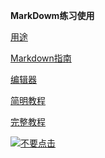 **MarkDowm练习使用**

[用途](http://www.mgtv.com/b/312289/3882167.html?cxid=95kqkw8n6)

[Markdown指南](http://www.mgtv.com/b/312289/3883645.html)

[编辑器](http://www.mgtv.com/b/312289/3885143.html)

[简明教程](http://www.mgtv.com/b/312289/3885178.html)

[完整教程](http://www.mgtv.com/b/312289/3886362.html)

[![](https://timgsa.baidu.com/timg?image&quality=80&size=b10000_10000&sec=1491893949&di=0ba3f4d68464d64ea3d1c88bb8ee82cc&src=http://wx3.sinaimg.cn/thumb150/006iMda3gy1fefux3t35pj30g40g4wfw.jpg "不要点击")](http://www.mod.gov.cn/)

<script type="text/javascript" src="http://cdn.mathjax.org/mathjax/latest/MathJax.js?config=default"></script>
